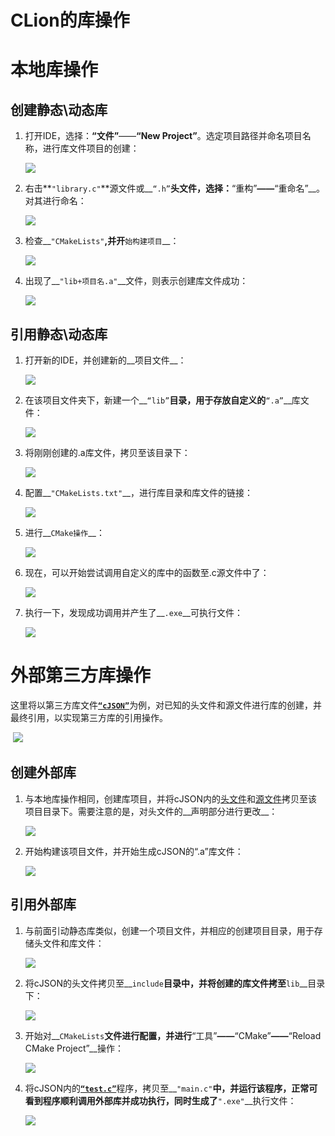 #  CLion的库操作
# 本地库操作

## 创建静态\动态库

1. 打开IDE，选择：**“文件”**——__“New Project”__。选定项目路径并命名项目名称，进行库文件项目的创建：

   ![](pic/1.png)

2. 右击**`"library.c"`**源文件或__`“.h”`__头文件，选择：__“重构”__——__“重命名”__。对其进行命名：

   ![](pic/2.png)

3. 检查__`"CMakeLists"`__,并开__`始构建项目`__：

   ![](pic/3.png)

4. 出现了__`"lib+项目名.a"`__文件，则表示创建库文件成功：

   ![](pic/4.png)

## 引用静态\动态库

1. 打开新的IDE，并创建新的__项目文件__：

   ![](pic/5.png)

2. 在该项目文件夹下，新建一个__`“lib”`__目录，用于存放自定义的__`“.a”`__库文件：

   ![](pic/6.png)

3. 将刚刚创建的.a库文件，拷贝至该目录下：

   ![](pic/7.png)

4. 配置__`"CMakeLists.txt"`__，进行库目录和库文件的链接：

   ![](pic/8.png)

5. 进行__`CMake操作`__：

   ![](pic/9.png)

6. 现在，可以开始尝试调用自定义的库中的函数至.c源文件中了：

   ![](pic/10.png)

7. 执行一下，发现成功调用并产生了__`.exe`__可执行文件：

   ![](pic/11.png)

# 外部第三方库操作

这里将以第三方库文件[__`“cJSON”`__](./tool/cJSON)为例，对已知的头文件和源文件进行库的创建，并最终引用，以实现第三方库的引用操作。

​	![](pic/12.png)

## 创建外部库

1. 与本地库操作相同，创建库项目，并将cJSON内的[头文件](./tool/cJSON/cJSON.h)和[源文件](./tool/cJSON/cJSON.c)拷贝至该项目目录下。需要注意的是，对头文件的__声明部分进行更改__：

   ![](pic/13.png)

2. 开始构建该项目文件，并开始生成cJSON的“.a”库文件：

   ![](pic/14.png)

## 引用外部库

1. 与前面引动静态库类似，创建一个项目文件，并相应的创建项目目录，用于存储头文件和库文件：

   ![](pic/15.png)

2. 将cJSON的头文件拷贝至__`include`__目录中，并将创建的库文件拷至__`lib`__目录下：

   ![](pic/16.png)

3. 开始对__`CMakeLists`__文件进行配置，并进行__“工具”__——__“CMake”__——__“Reload CMake Project”__操作：

   ![](pic/17.png)

4. 将cJSON内的[__`“test.c”`__](./tool/cJSON/test.c)程序，拷贝至__`"main.c"`__中，并运行该程序，正常可看到程序顺利调用外部库并成功执行，同时生成了__`".exe"`__执行文件：

   ![](pic/18.png)



